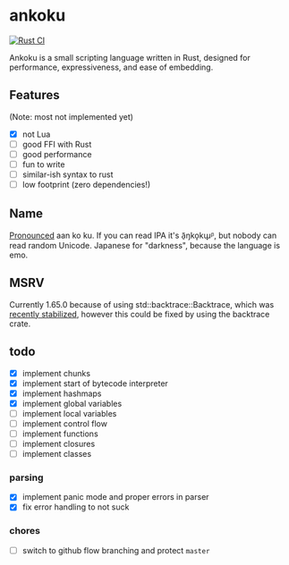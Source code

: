# ankoku

[![Rust CI](https://github.com/ankoku-lang/ankoku/actions/workflows/ci.yml/badge.svg)](https://github.com/ankoku-lang/ankoku/actions/workflows/ci.yml)

Ankoku is a small scripting language written in Rust, designed for performance, expressiveness, and ease of embedding.

## Features

(Note: most not implemented yet)

-   [x] not Lua
-   [ ] good FFI with Rust
-   [ ] good performance
-   [ ] fun to write
-   [ ] similar-ish syntax to rust
-   [ ] low footprint (zero dependencies!)

## Name

[Pronounced](https://translate.google.com/?sl=ja&tl=en&text=ankoku&op=translate) aan ko ku. If you can read IPA it's ã̠ŋko̞kɯ̟ᵝ, but nobody can read random Unicode. Japanese for "darkness", because the language is emo.

## MSRV

Currently 1.65.0 because of using std::backtrace::Backtrace, which was [recently stabilized](https://github.com/rust-lang/rust/pull/99573), however this could be fixed by using the backtrace crate.

## todo

-   [x] implement chunks
-   [x] implement start of bytecode interpreter
-   [x] implement hashmaps
-   [x] implement global variables
-   [ ] implement local variables
-   [ ] implement control flow
-   [ ] implement functions
-   [ ] implement closures
-   [ ] implement classes

### parsing

-   [x] implement panic mode and proper errors in parser
-   [x] fix error handling to not suck

### chores

-   [ ] switch to github flow branching and protect `master`
